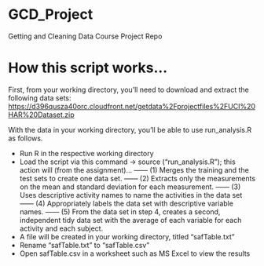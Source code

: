 # GCD_Project
Getting and Cleaning Data Course Project Repo

# How this script works…
First, from your working directory, you’ll need to download and extract the following data sets:
https://d396qusza40orc.cloudfront.net/getdata%2Fprojectfiles%2FUCI%20HAR%20Dataset.zip 

With the data in your working directory, you’ll be able to use run_analysis.R as follows.
- Run R in the respective working directory
- Load the script via this command -> source (“run_analysis.R”); this action will (from the assignment)…
—— (1) Merges the training and the test sets to create one data set.
—— (2) Extracts only the measurements on the mean and standard deviation for each measurement. 
—— (3) Uses descriptive activity names to name the activities in the data set
—— (4) Appropriately labels the data set with descriptive variable names. 
—— (5) From the data set in step 4, creates a second, independent tidy data set with the average of each variable for each activity and each subject.
- A file will be created in your working directory, titled “safTable.txt”
- Rename “safTable.txt” to “safTable.csv”
- Open safTable.csv in a worksheet such as MS Excel to view the results